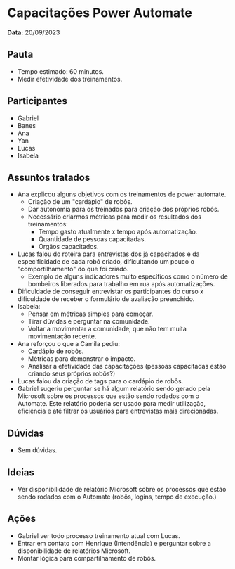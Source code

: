 # Capacitações Power Automate

**Data:** 20/09/2023

## Pauta
- Tempo estimado: 60 minutos.
- Medir efetividade dos treinamentos.

## Participantes
- Gabriel
- Banes
- Ana
- Yan
- Lucas
- Isabela

## Assuntos tratados
- Ana explicou alguns objetivos com os treinamentos de power automate.
    - Criação de um "cardápio" de robôs.
    - Dar autonomia para os treinados para criação dos próprios robôs.
    - Necessário criarmos métricas para medir os resultados dos treinamentos:
        - Tempo gasto atualmente x tempo após automatização.
        - Quantidade de pessoas capacitadas.
        - Órgãos capacitados.
- Lucas falou do roteira para entrevistas dos já capacitados e da especificidade de cada robô criado, dificultando um pouco o "comportilhamento" do que foi criado.
    - Exemplo de alguns indicadores muito específicos como o número de bombeiros liberados para trabalho em rua após automatizações.
- Dificuldade de conseguir entrevistar os participantes do curso x dificuldade de receber o formulário de avaliação preenchido.
- Isabela:
    - Pensar em métricas simples para começar.
    - Tirar dúvidas e perguntar na comunidade.
    - Voltar a movimentar a comunidade, que não tem muita movimentação recente.
- Ana reforçou o que a Camila pediu:
    - Cardápio de robôs.
    - Métricas para demonstrar o impacto.
    - Analisar a efetividade das capacitações (pessoas capacitadas estão criando seus próprios robôs?)
- Lucas falou da criação de tags para o cardápio de robôs.
- Gabriel sugeriu perguntar se há algum relatório sendo gerado pela Microsoft sobre os processos que estão sendo rodados com o Automate. Este relatório poderia ser usado para medir utilização, eficiência e até filtrar os usuários para entrevistas mais direcionadas.

## Dúvidas
- Sem dúvidas.

## Ideias
- Ver disponibilidade de relatório Microsoft sobre os processos que estão sendo rodados com o Automate (robôs, logins, tempo de execução.)

## Ações
- Gabriel ver todo processo treinamento atual com Lucas.
- Entrar em contato com Henrique (Intendência) e perguntar sobre a disponibilidade de relatórios Microsoft.
- Montar lógica para compartilhamento de robôs.
